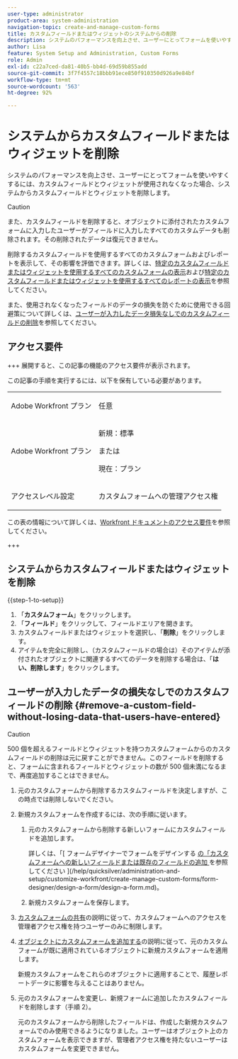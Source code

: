 ```yaml
---
user-type: administrator
product-area: system-administration
navigation-topic: create-and-manage-custom-forms
title: カスタムフィールドまたはウィジェットのシステムからの削除
description: システムのパフォーマンスを向上させ、ユーザーにとってフォームを使いやすくするには、カスタムフィールドとウィジェットが使用されなくなった場合、システムからカスタムフィールドとウィジェットを削除します。
author: Lisa
feature: System Setup and Administration, Custom Forms
role: Admin
exl-id: c22a7ced-da81-40b5-bb4d-69d59b855add
source-git-commit: 3f7f4557c18bbb91ece850f910350d926a9e84bf
workflow-type: tm+mt
source-wordcount: '563'
ht-degree: 92%

---
```


# システムからカスタムフィールドまたはウィジェットを削除

システムのパフォーマンスを向上させ、ユーザーにとってフォームを使いやすくするには、カスタムフィールドとウィジェットが使用されなくなった場合、システムからカスタムフィールドとウィジェットを削除します。

>[!CAUTION]
>
>また、カスタムフィールドを削除すると、オブジェクトに添付されたカスタムフォームに入力したユーザーがフィールドに入力したすべてのカスタムデータも削除されます。その削除されたデータは復元できません。
>
>削除するカスタムフィールドを使用するすべてのカスタムフォームおよびレポートを表示して、その影響を評価できます。詳しくは、[特定のカスタムフィールドまたはウィジェットを使用するすべてのカスタムフォームの表示](../../../administration-and-setup/customize-workfront/create-manage-custom-forms/view-all-custom-forms-that-use-a-particular-custom-field.md)および[特定のカスタムフィールドまたはウィジェットを使用するすべてのレポートの表示](../../../administration-and-setup/customize-workfront/create-manage-custom-forms/view-all-reports-that-use-a-particular-custom-field.md)を参照してください。
>
>また、使用されなくなったフィールドのデータの損失を防ぐために使用できる回避策について詳しくは、[ユーザーが入力したデータ損失なしでのカスタムフィールドの削除](#remove-a-custom-field-without-losing-data-that-users-have-entered)を参照してください。

## アクセス要件

+++ 展開すると、この記事の機能のアクセス要件が表示されます。

この記事の手順を実行するには、以下を保有している必要があります。

<table style="table-layout:auto"> 
 <col> 
 <col> 
 <tbody> 
  <tr data-mc-conditions=""> 
   <td role="rowheader"> <p>Adobe Workfront プラン</p> </td> 
   <td>任意</td> 
  </tr> 
  <tr> 
   <td role="rowheader">Adobe Workfront プラン</td> 
   <td>
   <p>新規：標準</p>
   <p>または</p>
   <p>現在：プラン</p></td>
  </tr> 
  <tr data-mc-conditions=""> 
   <td role="rowheader">アクセスレベル設定</td> 
   <td> <p>カスタムフォームへの管理アクセス権</p> </td> 
  </tr> 
 </tbody> 
</table>

この表の情報について詳しくは、[Workfront ドキュメントのアクセス要件](/help/quicksilver/administration-and-setup/add-users/access-levels-and-object-permissions/access-level-requirements-in-documentation.md)を参照してください。

+++

## システムからカスタムフィールドまたはウィジェットを削除

{{step-1-to-setup}}

1. 「**カスタムフォーム**」をクリックします。
1. 「**フィールド**」をクリックして、フィールドエリアを開きます。
1. カスタムフィールドまたはウィジェットを選択し、「**削除**」をクリックします。
1. アイテムを完全に削除し、（カスタムフィールドの場合は）そのアイテムが添付されたオブジェクトに関連するすべてのデータを削除する場合は、「**はい、削除します**」をクリックします。

## ユーザーが入力したデータの損失なしでのカスタムフィールドの削除 {#remove-a-custom-field-without-losing-data-that-users-have-entered}

>[!CAUTION]
>
>500 個を超えるフィールドとウィジェットを持つカスタムフォームからのカスタムフィールドの削除は元に戻すことができません。このフィールドを削除すると、フォームに含まれるフィールドとウィジェットの数が 500 個未満になるまで、再度追加することはできません。

1. 元のカスタムフォームから削除するカスタムフィールドを決定しますが、この時点では削除しないでください。
1. 新規カスタムフォームを作成するには、次の手順に従います。

   1. 元のカスタムフォームから削除する新しいフォームにカスタムフィールドを追加します。

      詳しくは、「[ フォームデザイナーでフォームをデザインする [ の「カスタムフォームへの新しいフィールドまたは既存のフィールドの追加 ](/help/quicksilver/administration-and-setup/customize-workfront/create-manage-custom-forms/form-designer/design-a-form/design-a-form.md#add-new-or-existing-fields-to-your-custom-form) を参照してください ](/help/quicksilver/administration-and-setup/customize-workfront/create-manage-custom-forms/form-designer/design-a-form/design-a-form.md)。

   1. 新規カスタムフォームを保存します。

1. [カスタムフォームの共有](../../../administration-and-setup/customize-workfront/create-manage-custom-forms/share-access-to-a-custom-form.md)の説明に従って、カスタムフォームへのアクセスを管理者アクセス権を持つユーザーのみに制限します。
1. [オブジェクトにカスタムフォームを追加する](../../../workfront-basics/work-with-custom-forms/add-a-custom-form-to-an-object.md)の説明に従って、元のカスタムフォームが既に適用されているオブジェクトに新規カスタムフォームを適用します。

   新規カスタムフォームをこれらのオブジェクトに適用することで、履歴レポートデータに影響を与えることはありません。

1. 元のカスタムフォームを変更し、新規フォームに追加したカスタムフィールドを削除します（手順 2）。

   元のカスタムフォームから削除したフィールドは、作成した新規カスタムフォームでのみ使用できるようになりました。ユーザーはオブジェクト上のカスタムフォームを表示できますが、管理者アクセス権を持たないユーザーはカスタムフォームを変更できません。
